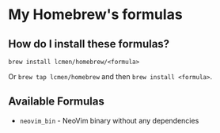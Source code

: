 # My Homebrew's formulas

## How do I install these formulas?

`brew install lcmen/homebrew/<formula>`

Or `brew tap lcmen/homebrew` and then `brew install <formula>`.

## Available Formulas

* `neovim_bin` - NeoVim binary without any dependencies
